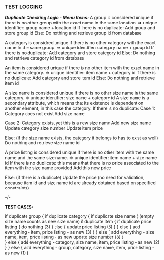 ### TEST LOGGING

***Duplicate Checking Logic - Menu Items:***
A group is considered unique if there is no other group with the exact name in the same location.
=> unique identifier: group name + location id
If there is no duplicate: 
Add group and store group id 
Else:
Do nothing and retrieve group id from database

A category is considred unique if there is no other category with the exact name in the same group.
=> unique identifier: category name + group id
If there is no duplicate:
Add category and store category id 
Else: 
Do nothing and retrieve category id from database 

An item is considered unique if there is no other item with the exact name in the same category.
=> unique identifier: item name + category id
If there is no duplicate: 
Add category and store item id 
Else: 
Do nothing and retrieve item id 

A size name is considered unique if there is no other size name in the same category.
=> unique identifier: size name + category id 
A size name is a secondary attribute, which means that its existence is dependent on another element, in this case the category.
If there is no duplicate:
Case 1: Category does not exist 
Add size name  

Case 2: Category exists, yet this is a new size name 
Add new size name 
Update category size number 
Update item price 

Else: (if the size name exists, the category it belongs to has to exist as well)
Do nothing and retrieve size name id

A price listing is considered unique if there is no other item with the same name and the same size name.
=> unique identifier: item name + size name id
If there is no duplicate: this means that there is no price associated to the item with the size name provided
Add this new price 

Else: (if there is a duplicate)
Update the price (no need for validation, because item id and size name id are already obtained based on specified constraints)

-/-

**TEST CASES:**

if duplicate group {
    if duplicate category {
        if duplicate size name { (empty size name counts as new size name)
            if duplicate item {
                if duplicate price listing {
                    do nothing (3)
                } else {
                    update price listing (3)
                }
            } else {
                add everything - item, price listing - as new (3)
            }
        } else {
            add everything - size name, item, price listing - as new 
            update size number 
            (3)
        }         
    } else {
        add everything - category, size name, item, price listing - as new (2)
    }
} else {
    add everything - group, category, size name, item, price listing - as new (1)
}




